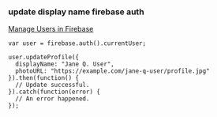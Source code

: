 ###  update display name firebase auth


[Manage Users in Firebase](https://firebase.google.com/docs/auth/web/manage-users#update_a_users_profile "Manage Users in Firebase")


 

```
var user = firebase.auth().currentUser;

user.updateProfile({
  displayName: "Jane Q. User",
  photoURL: "https://example.com/jane-q-user/profile.jpg"
}).then(function() {
  // Update successful.
}).catch(function(error) {
  // An error happened.
});
```
